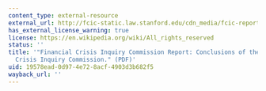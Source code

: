 ```yaml
---
content_type: external-resource
external_url: http://fcic-static.law.stanford.edu/cdn_media/fcic-reports/fcic_final_report_conclusions.pdf
has_external_license_warning: true
license: https://en.wikipedia.org/wiki/All_rights_reserved
status: ''
title: '"Financial Crisis Inquiry Commission Report: Conclusions of the Financial
  Crisis Inquiry Commission." (PDF)'
uid: 19578ead-0d97-4e72-8acf-4903d3b682f5
wayback_url: ''
---
```

